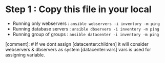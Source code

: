 # Step 1 : Copy this file in your local 
- Running only webservers : `ansible webservers -i inventory -m ping`
- Running database servers : `ansible dbservers -i inventory -m ping`
- Running group of groups : `ansible datacenter -i inventory -m ping`

[comment]: #  If we dont assign [datacenter:children] it will consider webservers & dbservers as system
[datacenter:vars] vars is used for assigning variable.

